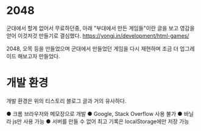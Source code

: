# 2048

군대에서 할게 없어서 무료하던중, 아래 "부대에서 만든 게임들"이란 글을 보고 영감을 얻어 이것저것 만들기로 결심했다.
https://yongj.in/development/html-games/

2048, 오목 등을 만들었으며 군대에서 만들었던 게임을 다시 재현하며 조금 더 업그레이드 해보고자 만들었다.

# 개발 환경
개발 환경은 위의 티스토리 블로그 글과 거의 유사하다.

● 크롬 브라우저와 메모장으로 개발
● Google, Stack Overflow 사용 불가
● 바닐라 js만 사용 가능
● 서버를 만들 수 없어 최고 기록은 localStorage에만 저장 가능
